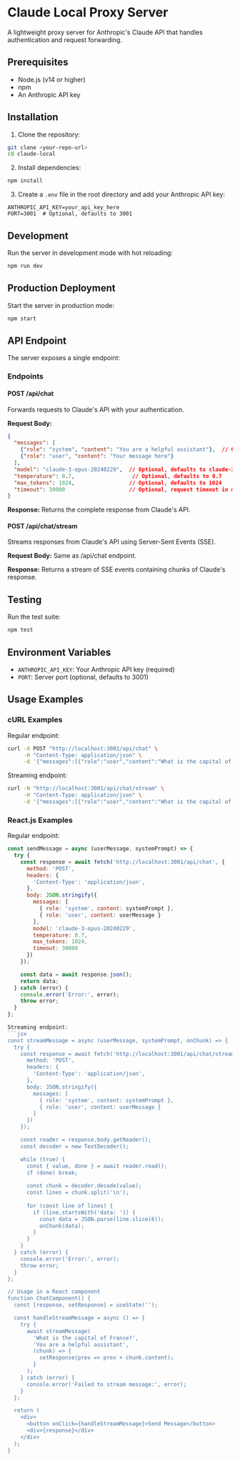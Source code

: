 # Claude Local Proxy Server

A lightweight proxy server for Anthropic's Claude API that handles authentication and request forwarding.

## Prerequisites

- Node.js (v14 or higher)
- npm
- An Anthropic API key

## Installation

1. Clone the repository:
```bash
git clone <your-repo-url>
cd claude-local
```

2. Install dependencies:
```bash
npm install
```

3. Create a `.env` file in the root directory and add your Anthropic API key:
```
ANTHROPIC_API_KEY=your_api_key_here
PORT=3001  # Optional, defaults to 3001
```

## Development

Run the server in development mode with hot reloading:
```bash
npm run dev
```

## Production Deployment

Start the server in production mode:
```bash
npm start
```

## API Endpoint

The server exposes a single endpoint:

### Endpoints

#### POST /api/chat

Forwards requests to Claude's API with your authentication.

**Request Body:**
```json
{
  "messages": [
    {"role": "system", "content": "You are a helpful assistant"},  // Optional system message
    {"role": "user", "content": "Your message here"}
  ],
  "model": "claude-3-opus-20240229",  // Optional, defaults to claude-3-opus-20240229
  "temperature": 0.7,                  // Optional, defaults to 0.7
  "max_tokens": 1024,                 // Optional, defaults to 1024
  "timeout": 30000                    // Optional, request timeout in milliseconds
}
```

**Response:**
Returns the complete response from Claude's API.

#### POST /api/chat/stream

Streams responses from Claude's API using Server-Sent Events (SSE).

**Request Body:**
Same as /api/chat endpoint.

**Response:**
Returns a stream of SSE events containing chunks of Claude's response.

## Testing

Run the test suite:
```bash
npm test
```

## Environment Variables

- `ANTHROPIC_API_KEY`: Your Anthropic API key (required)
- `PORT`: Server port (optional, defaults to 3001)

## Usage Examples

### cURL Examples

Regular endpoint:
```bash
curl -X POST "http://localhost:3001/api/chat" \
     -H "Content-Type: application/json" \
     -d '{"messages":[{"role":"user","content":"What is the capital of France?"}],"model":"claude-3-opus-20240229","temperature":0.7,"max_tokens":1024,"system_prompt":"You are a helpful assistant"}'
```

Streaming endpoint:
```bash
curl -N "http://localhost:3001/api/chat/stream" \
     -H "Content-Type: application/json" \
     -d '{"messages":[{"role":"user","content":"What is the capital of France?"}],"system_prompt":"You are a helpful assistant"}'
```

### React.js Examples

Regular endpoint:
```jsx
const sendMessage = async (userMessage, systemPrompt) => {
  try {
    const response = await fetch('http://localhost:3001/api/chat', {
      method: 'POST',
      headers: {
        'Content-Type': 'application/json',
      },
      body: JSON.stringify({
        messages: [
          { role: 'system', content: systemPrompt },
          { role: 'user', content: userMessage }
        ],
        model: 'claude-3-opus-20240229',
        temperature: 0.7,
        max_tokens: 1024,
        timeout: 30000
      })
    });

    const data = await response.json();
    return data;
  } catch (error) {
    console.error('Error:', error);
    throw error;
  }
};

Streaming endpoint:
```jsx
const streamMessage = async (userMessage, systemPrompt, onChunk) => {
  try {
    const response = await fetch('http://localhost:3001/api/chat/stream', {
      method: 'POST',
      headers: {
        'Content-Type': 'application/json',
      },
      body: JSON.stringify({
        messages: [
          { role: 'system', content: systemPrompt },
          { role: 'user', content: userMessage }
        ]
      })
    });

    const reader = response.body.getReader();
    const decoder = new TextDecoder();

    while (true) {
      const { value, done } = await reader.read();
      if (done) break;
      
      const chunk = decoder.decode(value);
      const lines = chunk.split('\n');
      
      for (const line of lines) {
        if (line.startsWith('data: ')) {
          const data = JSON.parse(line.slice(6));
          onChunk(data);
        }
      }
    }
  } catch (error) {
    console.error('Error:', error);
    throw error;
  }
};

// Usage in a React component
function ChatComponent() {
  const [response, setResponse] = useState('');

  const handleStreamMessage = async () => {
    try {
      await streamMessage(
        'What is the capital of France?',
        'You are a helpful assistant',
        (chunk) => {
          setResponse(prev => prev + chunk.content);
        }
      );
    } catch (error) {
      console.error('Failed to stream message:', error);
    }
  };

  return (
    <div>
      <button onClick={handleStreamMessage}>Send Message</button>
      <div>{response}</div>
    </div>
  );
}
```
